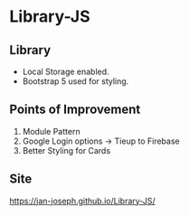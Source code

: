 # Library-JS

Library
----------------------
* Local Storage enabled.
* Bootstrap 5 used for styling.


Points of Improvement
----------------------
1) Module Pattern
2) Google Login options -> Tieup to Firebase
3) Better Styling for Cards

Site
----------------------
https://jan-joseph.github.io/Library-JS/
